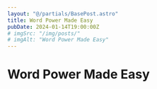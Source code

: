 ```yaml
---
layout: "@/partials/BasePost.astro"
title: Word Power Made Easy
pubDate: 2024-01-14T19:00:00Z
# imgSrc: "/img/posts/"
# imgAlt: "Word Power Made Easy"
---
```


# Word Power Made Easy



